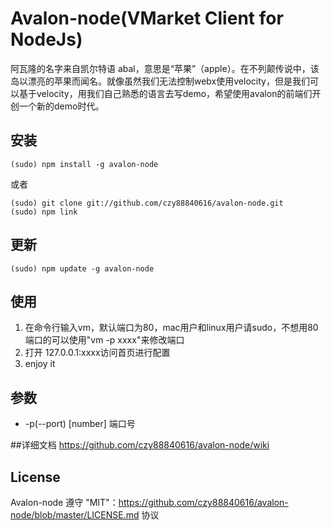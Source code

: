 # Avalon-node(VMarket Client for NodeJs)

阿瓦隆的名字来自凯尔特语 abal，意思是“苹果”（apple）。在不列颠传说中，该岛以漂亮的苹果而闻名。就像虽然我们无法控制webx使用velocity，但是我们可以基于velocity，用我们自己熟悉的语言去写demo，希望使用avalon的前端们开创一个新的demo时代。

## 安装
    (sudo) npm install -g avalon-node

或者

    (sudo) git clone git://github.com/czy88840616/avalon-node.git
    (sudo) npm link

## 更新
    (sudo) npm update -g avalon-node

## 使用
1. 在命令行输入vm，默认端口为80，mac用户和linux用户请sudo，不想用80端口的可以使用"vm -p xxxx"来修改端口
2. 打开 127.0.0.1:xxxx访问首页进行配置
3. enjoy it

## 参数

 * -p(--port) [number] 端口号

##详细文档
https://github.com/czy88840616/avalon-node/wiki

## License
Avalon-node 遵守 "MIT"：https://github.com/czy88840616/avalon-node/blob/master/LICENSE.md 协议